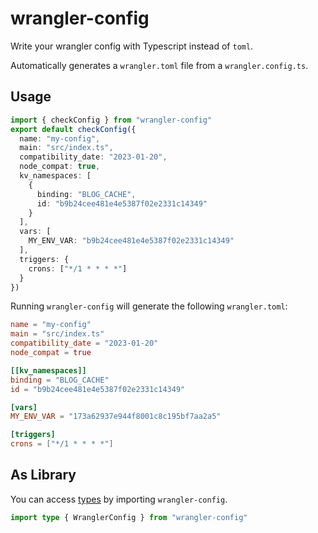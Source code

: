 # wrangler-config

Write your wrangler config with Typescript instead of `toml`.

Automatically generates a `wrangler.toml` file from a `wrangler.config.ts`.

## Usage

```ts
import { checkConfig } from "wrangler-config"
export default checkConfig({
  name: "my-config",
  main: "src/index.ts",
  compatibility_date: "2023-01-20",
  node_compat: true,
  kv_namespaces: [
    {
      binding: "BLOG_CACHE",
      id: "b9b24cee481e4e5387f02e2331c14349"
    }
  ],
  vars: [
    MY_ENV_VAR: "b9b24cee481e4e5387f02e2331c14349"
  ],
  triggers: {
    crons: ["*/1 * * * *"]
  }
})
```

Running `wrangler-config` will generate the following `wrangler.toml`:

```toml
name = "my-config"
main = "src/index.ts"
compatibility_date = "2023-01-20"
node_compat = true

[[kv_namespaces]]
binding = "BLOG_CACHE"
id = "b9b24cee481e4e5387f02e2331c14349"

[vars]
MY_ENV_VAR = "173a62937e944f8001c8c195bf7aa2a5"

[triggers]
crons = ["*/1 * * * *"]

```

## As Library

You can access [types](./types.ts) by importing `wrangler-config`.

```ts
import type { WranglerConfig } from "wrangler-config"
```
